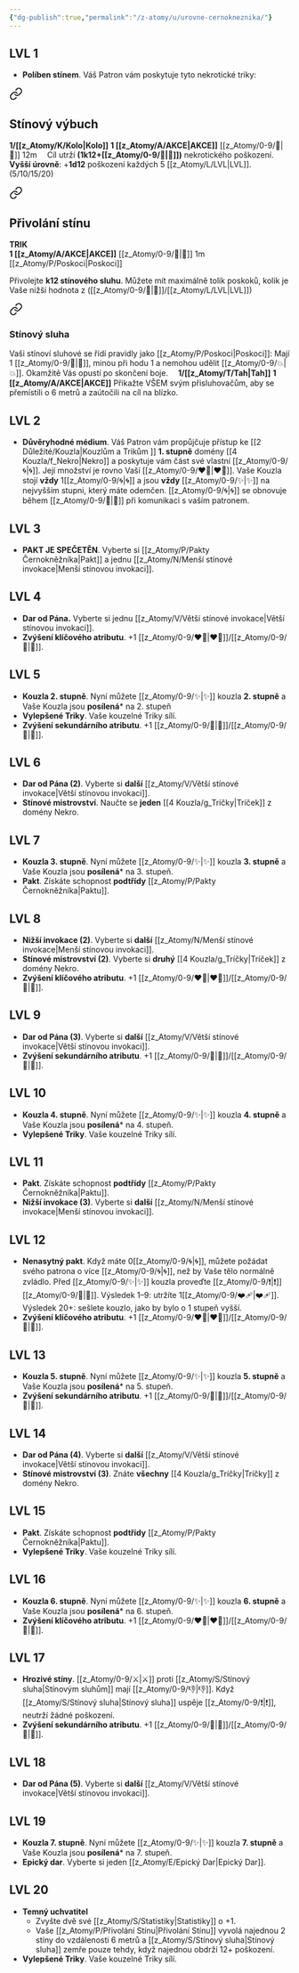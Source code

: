 ```yaml
---
{"dg-publish":true,"permalink":"/z-atomy/u/urovne-cernokneznika/"}
---
```


## LVL 1
- **Políben stínem**. Váš Patron vám poskytuje tyto nekrotické triky:

<div class="transclusion internal-embed is-loaded"><a class="markdown-embed-link" href="/z-atomy/s/stinovy-vybuch/" aria-label="Open link"><svg xmlns="http://www.w3.org/2000/svg" width="24" height="24" viewBox="0 0 24 24" fill="none" stroke="currentColor" stroke-width="2" stroke-linecap="round" stroke-linejoin="round" class="svg-icon lucide-link"><path d="M10 13a5 5 0 0 0 7.54.54l3-3a5 5 0 0 0-7.07-7.07l-1.72 1.71"></path><path d="M14 11a5 5 0 0 0-7.54-.54l-3 3a5 5 0 0 0 7.07 7.07l1.71-1.71"></path></svg></a><div class="markdown-embed">




## Stínový výbuch  
**1/[[z_Atomy/K/Kolo\|Kolo]]**
**1 [[z_Atomy/A/AKCE\|AKCE]]**
[[z_Atomy/0-9/🏹\|🏹]] 12m
⠀
Cíl utrží **(1k12+[[z_Atomy/0-9/📖\|📖]])** nekrotického poškození.
⠀
**Vyšší úrovně**: +**1d12** poškození každých 5 [[z_Atomy/L/LVL\|LVL]]. (5/10/15/20)

</div></div>


<div class="transclusion internal-embed is-loaded"><a class="markdown-embed-link" href="/z-atomy/p/privolani-stinu/" aria-label="Open link"><svg xmlns="http://www.w3.org/2000/svg" width="24" height="24" viewBox="0 0 24 24" fill="none" stroke="currentColor" stroke-width="2" stroke-linecap="round" stroke-linejoin="round" class="svg-icon lucide-link"><path d="M10 13a5 5 0 0 0 7.54.54l3-3a5 5 0 0 0-7.07-7.07l-1.72 1.71"></path><path d="M14 11a5 5 0 0 0-7.54-.54l-3 3a5 5 0 0 0 7.07 7.07l1.71-1.71"></path></svg></a><div class="markdown-embed">




## Přivolání stínu  
**TRIK**  
**1 [[z_Atomy/A/AKCE\|AKCE]]**
[[z_Atomy/0-9/🫱\|🫱]] 1m
[[z_Atomy/P/Poskoci\|Poskoci]]

Přivolejte **k12 stínového sluhu**.
Můžete mít maximálně tolik poskoků, kolik je Vaše nižší hodnota z ([[z_Atomy/0-9/📖\|📖]]/[[z_Atomy/L/LVL\|LVL]])


<div class="transclusion internal-embed is-loaded"><a class="markdown-embed-link" href="/z-atomy/s/stinovy-sluha/" aria-label="Open link"><svg xmlns="http://www.w3.org/2000/svg" width="24" height="24" viewBox="0 0 24 24" fill="none" stroke="currentColor" stroke-width="2" stroke-linecap="round" stroke-linejoin="round" class="svg-icon lucide-link"><path d="M10 13a5 5 0 0 0 7.54.54l3-3a5 5 0 0 0-7.07-7.07l-1.72 1.71"></path><path d="M14 11a5 5 0 0 0-7.54-.54l-3 3a5 5 0 0 0 7.07 7.07l1.71-1.71"></path></svg></a><div class="markdown-embed">




### Stínový sluha
Vaši stínoví sluhové se řídí pravidly jako [[z_Atomy/P/Poskoci\|Poskoci]]: 
Mají 1 [[z_Atomy/0-9/💖\|💖]], minou při hodu 1 a nemohou udělit [[z_Atomy/0-9/💥\|💥]]. Okamžitě Vás opustí po skončení boje.
⠀
**1/[[z_Atomy/T/Tah\|Tah]]** 
**1 [[z_Atomy/A/AKCE\|AKCE]]**
Přikažte VŠEM svým přisluhovačům, aby se přemístili o 6 metrů a zaútočili na cíl na blízko.

</div></div>


</div></div>

## LVL 2
- **Důvěryhodné médium**. Váš Patron vám propůjčuje přístup ke [[2 Důležité/Kouzla\|Kouzlům a Trikům ]] **1. stupně** domény [[4 Kouzla/f_Nekro\|Nekro]] a poskytuje vám část své vlastní [[z_Atomy/0-9/🌀\|🌀]]. Její množství je rovno Vaší [[z_Atomy/0-9/❤️‍🔥\|❤️‍🔥]]. Vaše Kouzla stojí **vždy** 1[[z_Atomy/0-9/🌀\|🌀]] a jsou **vždy** [[z_Atomy/0-9/✨\|✨]] na nejvyšším stupni, který máte odemčen. [[z_Atomy/0-9/🌀\|🌀]] se obnovuje během [[z_Atomy/0-9/🔋\|🔋]] při komunikaci s vaším patronem.
## LVL 3
- **PAKT JE SPEČETĚN**. Vyberte si [[z_Atomy/P/Pakty Černokněžníka\|Pakt]] a jednu [[z_Atomy/N/Menší stínové invokace\|Menší stínovou invokaci]].
## LVL 4
- **Dar od Pána.** Vyberte si jednu [[z_Atomy/V/Větší stínové invokace\|Větší stínovou invokaci]].
- **Zvýšení klíčového atributu**. +1 [[z_Atomy/0-9/❤️‍🔥\|❤️‍🔥]]/[[z_Atomy/0-9/📖\|📖]].
## LVL 5
- **Kouzla 2. stupně**. Nyní můžete [[z_Atomy/0-9/✨\|✨]] kouzla **2. stupně** a Vaše Kouzla jsou **posílená*** na 2. stupeň
- **Vylepšené Triky**. Vaše kouzelné Triky sílí.
- **Zvýšení sekundárního atributu**. +1 [[z_Atomy/0-9/💪\|💪]]/[[z_Atomy/0-9/🎯\|🎯]].
## LVL 6
- **Dar od Pána (2)**. Vyberte si **další** [[z_Atomy/V/Větší stínové invokace\|Větší stínovou invokaci]].
- **Stínové mistrovství**. Naučte se **jeden** [[4 Kouzla/g_Tríčky\|Tríček]] z domény Nekro.
## LVL 7
- **Kouzla 3. stupně**. Nyní můžete [[z_Atomy/0-9/✨\|✨]] kouzla **3. stupně** a Vaše Kouzla jsou **posílená*** na 3. stupeň.
- **Pakt**. Získáte schopnost **podtřídy** [[z_Atomy/P/Pakty Černokněžníka\|Paktu]].
## LVL 8
- **Nižší invokace (2)**. Vyberte si **další** [[z_Atomy/N/Menší stínové invokace\|Menší stínovou invokaci]].
- **Stínové mistrovství (2)**. Vyberte si **druhý** [[4 Kouzla/g_Tríčky\|Tríček]] z domény Nekro.
- **Zvýšení klíčového atributu**. +1 [[z_Atomy/0-9/❤️‍🔥\|❤️‍🔥]]/[[z_Atomy/0-9/📖\|📖]].
## LVL 9
- **Dar od Pána (3)**. Vyberte si **další** [[z_Atomy/V/Větší stínové invokace\|Větší stínovou invokaci]].
- **Zvýšení sekundárního atributu**. +1 [[z_Atomy/0-9/💪\|💪]]/[[z_Atomy/0-9/🎯\|🎯]].
## LVL 10
- **Kouzla 4. stupně**. Nyní můžete [[z_Atomy/0-9/✨\|✨]] kouzla **4. stupně** a Vaše Kouzla jsou **posílená*** na 4. stupeň.
- **Vylepšené Triky**. Vaše kouzelné Triky sílí.
## LVL 11
- **Pakt**. Získáte schopnost **podtřídy** [[z_Atomy/P/Pakty Černokněžníka\|Paktu]].
- **Nižší invokace (3)**. Vyberte si **další** [[z_Atomy/N/Menší stínové invokace\|Menší stínovou invokaci]].
## LVL 12
- **Nenasytný pakt**. Když máte 0[[z_Atomy/0-9/🌀\|🌀]], můžete požádat svého patrona o více [[z_Atomy/0-9/🌀\|🌀]], než by Vaše tělo normálně zvládlo. Před [[z_Atomy/0-9/✨\|✨]] kouzla proveďte [[z_Atomy/0-9/❗\|❗]][[z_Atomy/0-9/💪\|💪]]. Výsledek 1–9: utržíte 1[[z_Atomy/0-9/❤️‍🩹\|❤️‍🩹]]. Výsledek 20+: sešlete kouzlo, jako by bylo o 1 stupeň vyšší.
- **Zvýšení klíčového atributu**. +1 [[z_Atomy/0-9/❤️‍🔥\|❤️‍🔥]]/[[z_Atomy/0-9/📖\|📖]].
## LVL 13
- **Kouzla 5. stupně**. Nyní můžete [[z_Atomy/0-9/✨\|✨]] kouzla **5. stupně** a Vaše Kouzla jsou **posílená*** na 5. stupeň.
- **Zvýšení sekundárního atributu**. +1 [[z_Atomy/0-9/💪\|💪]]/[[z_Atomy/0-9/🎯\|🎯]].
## LVL 14
- **Dar od Pána (4)**. Vyberte si **další** [[z_Atomy/V/Větší stínové invokace\|Větší stínovou invokaci]].
- **Stínové mistrovství (3)**. Znáte **všechny** [[4 Kouzla/g_Tríčky\|Tríčky]] z domény Nekro.
## LVL 15
- **Pakt**. Získáte schopnost **podtřídy** [[z_Atomy/P/Pakty Černokněžníka\|Paktu]].
- **Vylepšené Triky**. Vaše kouzelné Triky sílí.
## LVL 16
- **Kouzla 6. stupně**. Nyní můžete [[z_Atomy/0-9/✨\|✨]] kouzla **6. stupně** a Vaše Kouzla jsou **posílená*** na 6. stupeň.
- **Zvýšení klíčového atributu**. +1 [[z_Atomy/0-9/❤️‍🔥\|❤️‍🔥]]/[[z_Atomy/0-9/📖\|📖]].
## LVL 17
- **Hrozivé stíny**. [[z_Atomy/0-9/⚔️\|⚔️]] proti [[z_Atomy/S/Stínový sluha\|Stínovým sluhům]] mají [[z_Atomy/0-9/👎\|👎]]. Když [[z_Atomy/S/Stínový sluha\|Stínový sluha]] uspěje [[z_Atomy/0-9/❗\|❗]], neutrží žádné poškození.
- **Zvýšení sekundárního atributu**. +1 [[z_Atomy/0-9/💪\|💪]]/[[z_Atomy/0-9/🎯\|🎯]].
## LVL 18
- **Dar od Pána (5)**. Vyberte si **další** [[z_Atomy/V/Větší stínové invokace\|Větší stínovou invokaci]].
## LVL 19
- **Kouzla 7. stupně**. Nyní můžete [[z_Atomy/0-9/✨\|✨]] kouzla **7. stupně** a Vaše Kouzla jsou **posílená*** na 7. stupeň.
- **Epický dar**. Vyberte si jeden [[z_Atomy/E/Epický Dar\|Epický Dar]].
## LVL 20
- **Temný uchvatitel**
	- Zvyšte dvě své [[z_Atomy/S/Statistiky\|Statistiky]] o +1.
	- Vaše [[z_Atomy/P/Přivolání Stínu\|Přivolání Stínu]] vyvolá najednou 2 stíny do vzdálenosti 6 metrů a [[z_Atomy/S/Stínový sluha\|Stínový sluha]] zemře pouze tehdy, když najednou obdrží 12+ poškození.
- **Vylepšené Triky**. Vaše kouzelné Triky sílí.